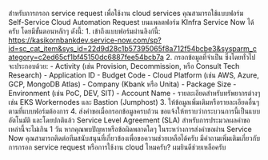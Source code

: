 สำหรับการกรอก service request เพื่อใช้งาน cloud services คุณสามารถใช้แบบฟอร์ม Self-Service Cloud Automation Request บนแพลตฟอร์ม KInfra Service Now ได้ครับ โดยมีขั้นตอนหลักๆ ดังนี้: 1. เข้าถึงแบบฟอร์มผ่านลิงก์นี้: https://kasikornbankdev.service-now.com/sp?id=sc_cat_item&sys_id=22d9d28c1b57395065f8a712f54bcbe3&sysparm_category=c2ed65cf1bf45150dc6887fee54bcb7a 2. กรอกข้อมูลที่จำเป็น ซึ่งโดยทั่วไปจะประกอบด้วย: - Activity (เช่น Provision, Decommission, หรือ Consult Tech Research) - Application ID - Budget Code - Cloud Platform (เช่น AWS, Azure, GCP, MongoDB Atlas) - Company (Kbank หรือ Unita) - Package Size - Environment (เช่น PoC, DEV, SIT) - Account Name - รายละเอียดสำหรับทรัพยากรต่างๆ เช่น EKS Workernodes และ Bastion (Jumphost) 3. ให้ข้อมูลเพิ่มเติมหรือรายละเอียดอื่นๆ ตามที่แบบฟอร์มต้องการ 4. ส่งคำขอเมื่อกรอกข้อมูลครบถ้วน ขอแจ้งให้ทราบว่ากระบวนการนี้เป็นแบบอัตโนมัติ และโดยปกติแล้ว Service Level Agreement (SLA) สำหรับการประมวลผลคำขอเหล่านี้จะไม่เกิน 1 วัน หากคุณพบปัญหาหรือข้อผิดพลาดใดๆ ในระหว่างการส่งคำขอผ่าน Service Now คุณสามารถติดต่อทีมสนับสนุนที่เกี่ยวข้องเพื่อขอความช่วยเหลือได้ครับ มีคำถามเพิ่มเติมเกี่ยวกับการกรอก service request หรือการใช้งาน cloud ไหมครับ? ผมยินดีช่วยเหลือครับ
